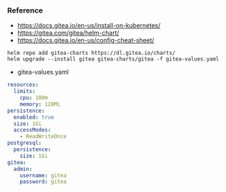 ### Reference

- https://docs.gitea.io/en-us/install-on-kubernetes/
- https://gitea.com/gitea/helm-chart/
- https://docs.gitea.io/en-us/config-cheat-sheet/

```shell
helm repo add gitea-charts https://dl.gitea.io/charts/
helm upgrade --install gitea gitea-charts/gitea -f gitea-values.yaml
```

- gitea-values.yaml

```yaml:gitea-values.yaml
resources:
  limits:
    cpu: 100m
    memory: 128Mi
persistence:
  enabled: true
  size: 1Gi
  accessModes:
    - ReadWriteOnce
postgresql:
  persistence:
    size: 1Gi
gitea:
  admin:
    username: gitea
    password: gitea
```
